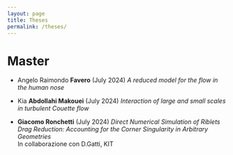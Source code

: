 ```yaml
---
layout: page
title: Theses
permalink: /theses/
---
```


# Master 

- Angelo Raimondo **Favero** (July 2024)
*A reduced model for the flow in the human nose*

- Kia **Abdollahi Makouei** (July 2024)
*Interaction of large and small scales in turbulent Couette flow*

- **Giacomo Ronchetti** (July 2024)
*Direct Numerical Simulation of Riblets Drag Reduction: Accounting for the Corner Singularity in Arbitrary Geometries*   
In collaborazione con D.Gatti, KIT

